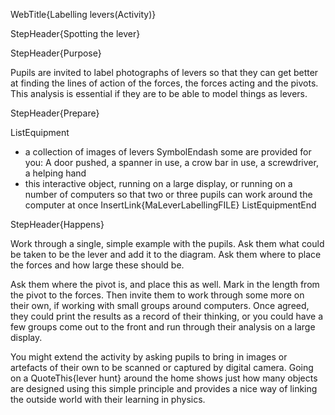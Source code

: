 WebTitle{Labelling levers(Activity)}

StepHeader{Spotting the lever}

StepHeader{Purpose}

Pupils are invited to label photographs of levers so that they can get better at finding the lines of action of the forces, the forces acting and the pivots. This analysis is essential if they are to be able to model things as levers.

StepHeader{Prepare}

ListEquipment
- a collection of images of levers SymbolEndash some are provided for you: A door pushed, a spanner in use, a crow bar in use, a screwdriver, a helping hand
- this interactive object, running on a large display, or running on a number of computers so that two or three pupils can work around the computer at once InsertLink{MaLeverLabellingFILE}
ListEquipmentEnd

StepHeader{Happens}

Work through a single, simple example with the pupils. Ask them what could be taken to be the lever and add it to the diagram. Ask them where to place the forces and how large these should be.

Ask them where the pivot is, and place this as well. Mark in the length from the pivot to the forces. Then invite them to work through some more on their own, if working with small groups around computers. Once agreed, they could print the results as a record of their thinking, or you could have a few groups come out to the front and run through their analysis on a large display.

You might extend the activity by asking pupils to bring in images or artefacts of their own to be scanned or captured by digital camera. Going on a QuoteThis{lever hunt} around the home shows just how many objects are designed using this simple principle and provides a nice way of linking the outside world with their learning in physics.

 
 
